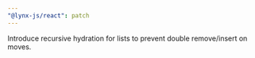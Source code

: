 ```yaml
---
"@lynx-js/react": patch
---
```


Introduce recursive hydration for lists to prevent double remove/insert on moves.
